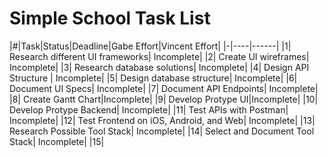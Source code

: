 # Simple School Task List

|#|Task|Status|Deadline|Gabe Effort|Vincent Effort|
|-|----|------|
|1| Research different UI frameworks| Incomplete|
|2| Create UI wireframes| Incomplete|
|3| Research database solutions| Incomplete|
|4| Design API Structure | Incomplete|
|5| Design database structure| Incomplete|
|6| Document UI Specs| Incomplete|
|7| Document API Endpoints| Incomplete|
|8| Create Gantt Chart|Incomplete|
|9| Develop Protype UI|Incomplete|
|10| Develop Protype Backend| Incomplete|
|11| Test APIs with Postman| Incomplete|
|12| Test Frontend on iOS, Android, and Web| Incomplete|
|13| Research Possible Tool Stack| Incomplete|
|14| Select and Document Tool Stack| Incomplete|
|15|
